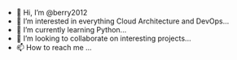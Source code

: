 - 👋 Hi, I’m @berry2012
- 👀 I’m interested in everything Cloud Architecture and DevOps...
- 🌱 I’m currently learning Python...
- 💞️ I’m looking to collaborate on interesting projects...
- 📫 How to reach me ...

<!---
berry2012/berry2012 is a ✨ special ✨ repository because its `README.md` (this file) appears on your GitHub profile.
You can click the Preview link to take a look at your changes.
--->
